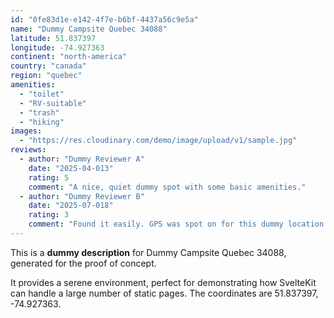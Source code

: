 ```yaml
---
id: "0fe83d1e-e142-4f7e-b6bf-4437a56c9e5a"
name: "Dummy Campsite Quebec 34088"
latitude: 51.837397
longitude: -74.927363
continent: "north-america"
country: "canada"
region: "quebec"
amenities:
  - "toilet"
  - "RV-suitable"
  - "trash"
  - "hiking"
images:
  - "https://res.cloudinary.com/demo/image/upload/v1/sample.jpg"
reviews:
  - author: "Dummy Reviewer A"
    date: "2025-04-013"
    rating: 5
    comment: "A nice, quiet dummy spot with some basic amenities."
  - author: "Dummy Reviewer B"
    date: "2025-07-018"
    rating: 3
    comment: "Found it easily. GPS was spot on for this dummy location."
---
```


This is a **dummy description** for Dummy Campsite Quebec 34088, generated for the proof of concept.

It provides a serene environment, perfect for demonstrating how SvelteKit can handle a large number of static pages. The coordinates are 51.837397, -74.927363.

